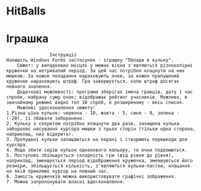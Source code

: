 # HitBalls
# Іграшка

                    Інструкції
    Напишіть Windows Forms застосунок - іграшку "Попади в кульку".
        Сюжет: у випадкових місцях у межах вікна з'являються різноколірні кружечки на нетривалий період. За цей час потрібно клацнути на них мишкою. За кожне попадання нараховують очки, за кожен пропущений кружечок нараховують штраф. Гра завершується, коли штраф досягає певного значення.
        Додаткові можливості: програма зберігає імена гравців, дату і час спроби, набрану суму очок; відображає рейтинг учасників. Можливо, в звичайному режимі видно топ 10 спроб, в розширеному - весь список.
        Можливі удосконалення сюжету:
    1.Різна ціна кульок: червона - 10, жовта - 5, синя - 0, зелена - (-20), її збивати заборонено.
    2. Кульку з секретом потрібно клацнути два рази, захищена кулька забороняє насування курсора мишки з трьох сторін (тільки одна сторона, наприклад, низ відкрита).
    3. Пропущені кульки залишаються на екрані і створюють перешкоди для курсора.
    4. Якщо збити серію кульок однакового кольору, то очки подвоюються.
    5. Поступово збільшується складність гри (від рівня до рівня), наприклад, зменшується період відображення кружечка, зменшуються його розміри, збільшується кількість, з'являються кульки-пастки, клацання на якій приклеює курсор на певний час.
    6. Замість кружечків можна використовувати графічні зображення.
    7. Можна запропонувати власні вдосконалення.
